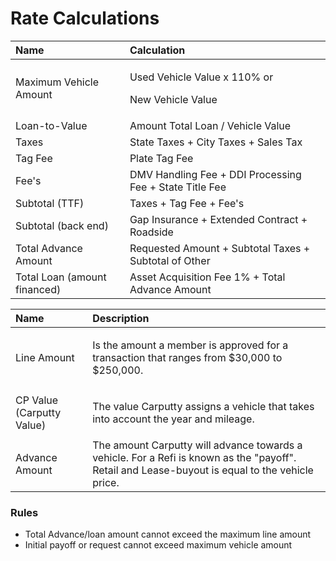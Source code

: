 # Rate Calculations

<table>
  <thead>
    <tr>
      <th style="text-align:left">Name</th>
      <th style="text-align:left">Calculation</th>
    </tr>
  </thead>
  <tbody>
    <tr>
      <td style="text-align:left">Maximum Vehicle Amount</td>
      <td style="text-align:left">
        <p>Used Vehicle Value x 110% or</p>
        <p>New Vehicle Value</p>
      </td>
    </tr>
    <tr>
      <td style="text-align:left">Loan-to-Value</td>
      <td style="text-align:left">Amount Total Loan / Vehicle Value</td>
    </tr>
    <tr>
      <td style="text-align:left">Taxes</td>
      <td style="text-align:left">State Taxes + City Taxes + Sales Tax</td>
    </tr>
    <tr>
      <td style="text-align:left">Tag Fee</td>
      <td style="text-align:left">Plate Tag Fee</td>
    </tr>
    <tr>
      <td style="text-align:left">Fee&apos;s</td>
      <td style="text-align:left">DMV Handling Fee + DDI Processing Fee + State Title Fee</td>
    </tr>
    <tr>
      <td style="text-align:left">Subtotal (TTF)</td>
      <td style="text-align:left">Taxes + Tag Fee + Fee&apos;s</td>
    </tr>
    <tr>
      <td style="text-align:left">Subtotal (back end)</td>
      <td style="text-align:left">Gap Insurance + Extended Contract + Roadside</td>
    </tr>
    <tr>
      <td style="text-align:left">Total Advance Amount</td>
      <td style="text-align:left">Requested Amount + Subtotal Taxes + Subtotal of Other</td>
    </tr>
    <tr>
      <td style="text-align:left">Total Loan (amount financed)</td>
      <td style="text-align:left">Asset Acquisition Fee 1% + Total Advance Amount</td>
    </tr>
  </tbody>
</table>

<table>
  <thead>
    <tr>
      <th style="text-align:left">Name</th>
      <th style="text-align:left">Description</th>
    </tr>
  </thead>
  <tbody>
    <tr>
      <td style="text-align:left">
        <p></p>
        <p>Line Amount</p>
      </td>
      <td style="text-align:left">
        <p></p>
        <p>Is the amount a member is approved for a transaction that ranges from
          $30,000 to $250,000.</p>
      </td>
    </tr>
    <tr>
      <td style="text-align:left">CP Value (Carputty Value)</td>
      <td style="text-align:left">
        <p></p>
        <p>The value Carputty assigns a vehicle that takes into account the year
          and mileage.</p>
      </td>
    </tr>
    <tr>
      <td style="text-align:left">
        <p></p>
        <p>Advance Amount</p>
      </td>
      <td style="text-align:left">The amount Carputty will advance towards a vehicle. For a Refi is known
        as the &quot;payoff&quot;. Retail and Lease-buyout is equal to the vehicle
        price.</td>
    </tr>
  </tbody>
</table>

### Rules

* Total Advance/loan amount cannot exceed the maximum line amount
* Initial payoff or request cannot exceed maximum vehicle amount



